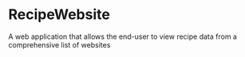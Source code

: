 # RecipeWebsite
A web application that allows the end-user to view recipe data from a comprehensive list of websites
